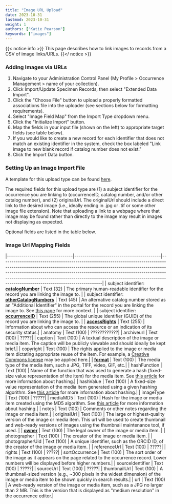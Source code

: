 ```yaml
---
title: "Image URL Upload"
date: 2023-10-31
lastmod: 2023-10-31
weight: 1
authors: ["Katie Pearson"]
keywords: ["images"]
---
```


{{< notice info >}}
  This page describes how to link images to records from a CSV of image links/URLs.
{{</ notice >}}

### Adding Images via URLs
  1. Navigate to your Administration Control Panel (My Profile > Occurrence Management > name of your collection).
  2. Click Import/Update Specimen Records, then select "Extended Data Import".
  3. Click the "Choose File" button to upload a properly formatted associations file into the uploader (see sections below for formatting requirements).
  4. Select "Image Field Map" from the Import Type dropdown menu.
  5. Click the "Initialize Import" button.
  6. Map the fields in your input file (shown on the left) to appropriate target fields (see table below).
  7. If you would like to create a new record for each identifier that does not match an existing identifier in the system, check the box labeled "Link image to new blank record if catalog number does not exist."
  8. Click the Import Data button.

### Setting Up an Image Import File
A template for this upload type can be found [here](https://biokic.github.io/symbiota-docs/documents/GeneralResourceUploadTemplate.xlsx).

The required fields for this upload type are (1) a subject identifier for the occurrence you are linking to (occurrenceID, catalog number, and/or other catalog number), and (2) originalUrl. The originalUrl should include a direct link to the desired image (i.e., ideally ending in .jpg or .tif or some other image file extension). Note that uploading a link to a webpage where that image may be found rather than directly to the image may result in images not displaying as expected.

Optional fields are listed in the table below.

### Image Url Mapping Fields

|--------------------------------|------------------------------------------|-------------------------------------------------------------------------------------------------------------------------------------------------------------------------------------------------------------------------------------------------------------------------------------------------------------------------------------------------------------------------|
| subject identifier: [**catalogNumber**](https://dwc.tdwg.org/terms/#dwc:catalogNumber)                           | Text (32)                               | The primary human-readable identifier for the record you are linking the image to. |
| subject identifier: [**otherCatalogNumbers**](https://dwc.tdwg.org/terms/#dwc:otherCatalogNumbers)                           | Text (45)                               | An alternative catalog number stored as an "Additional Identifier" in the portal for the record you are linking the image to. See [this page](https://biokic.github.io/symbiota-docs/editor/edit/fields/catno/) for more context. |
| subject identifier: [**occurrenceID**](https://dwc.tdwg.org/terms/#dwc:occurrenceID)                           | Text (255)                               | The global unique identifier (GUID) of the record you are linking the image to. |
| [**accessRights**](https://dwc.tdwg.org/terms/#dcterms:accessRights)                           | Text (255)                               | Information about who can access the resource or an indication of its security status.|
| anatomy                           | Text (100)                               | ????????????|
| archiveurl                           | Text (100)                               | ?????|
| caption                           | Text (100)                               | A textual description of the image or media item. The caption will be publicly viewable and should ideally be kept brief.|
| copyright                           | Text (100)                               | The rights applied to the image or media item dictating appropriate reuse of the item. For example, a [Creative Commons license](https://creativecommons.org/share-your-work/cclicenses/) may be applied here.|
| [**format**](https://ac.tdwg.org/format/)                           | Text (100)                               | The media type of the media item, such a JPG, TIFF, video, GIF, etc.|
| hashFunction                          | Text (100)                               | Name of the function that was used to generate a hash (fixed-size value representation of the item) for the media item. See [this article](https://en.wikipedia.org/wiki/Hash_function) for more information about hashing.|
| hashValue                          | Text (100)                               | A fixed-size value representation of the media item generated using a given hashing algorithm. See [this article](https://en.wikipedia.org/wiki/Hash_function) for more information about hashing.|
| imageType                          | Text (100)                               | ?????|
| mediaMD5                          | Text (100)                               | Hash for the image or media item created using the MD5 algorithm. See [this article](https://en.wikipedia.org/wiki/Hash_function) for more information about hashing.|
| notes                          | Text (100)                               | Comments or other notes regarding the image or media item.|
| originalUrl                          | Text (100)                               | The large or highest-quality version of the image or media item. This url will be used to create thumbnail and web-ready versions of images using the thumbnail maintenance tool, if used. |
| [**owner**](http://ns.adobe.com/xap/1.0/rights/Owner)                          | Text (100)                               | The legal owner of the image or media item. |
| photographer                          | Text (100)                               | The creator of the image or media item. |
| photographerUid                          | Text (100)                               | A unique identifier, such as the ORCID ID, of the creator of the image or media item. |
| referenceUrl                          | Text (100)                               | ?????|
| rights                          | Text (100)                               | ?????|
| sortOccurrence                          | Text (100)                               | The sort order of the image as it appears on the page related to the occurrence record. Lower numbers will be displayed before higher numbers.|
| sourceIdentifier                          | Text (100)                               | ?????|
| sourceUrl                          | Text (100)                               | ?????|
| thumbnailUrl                          | Text (100)                               | A thumbnail-sized version (e.g., ~300 pixels in the widest dimension) of the image or media item to be shown quickly in search results.|
| url                          | Text (100)                               | A web-ready version of the image or media item, such as a JPG no larger than 2 MB. This is the version that is displayed as "medium resolution" in the occurrence editor.|
